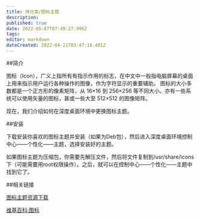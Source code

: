 ```yaml
---
title: 待分类/图标主题
description: 
published: true
date: 2022-05-07T07:49:27.996Z
tags: 
editor: markdown
dateCreated: 2022-04-21T03:47:16.401Z
---
```


##简介

图标（Icon），广义上指所有有指示作用的标志，在中文中一般指电脑屏幕的桌面上用来指示用户运行各种操作的图像，作为字符显示的重要辅助。 图标的大小多数都是一个正方形的像素矩阵，从 16×16 到 256×256 等不同大小。亦有一些系统可以使用矢量的图标，甚或一些大至 512×512 的图像矩阵。

现在，我们介绍如何在深度桌面环境中更换图标主题。

##安装

下载安装你喜欢的图标主题并安装（如果为Deb包），然后进入深度桌面环境控制中心——个性化——主题，选择安装好的主题。


如果图标主题为压缩包，你需要先解压文件，然后将文件复制到/usr/share/icons下（可能需要用root权限操作）。之后，就可以在控制中心——个性化——主题中找到它了。


##相关链接

[图标主题资源下载](http://gnome-look.org/index.php?xcontentmode=120x121)

[维基百科:图标](http://zh.wikipedia.org/wiki/%E5%9C%96%E6%A8%99)